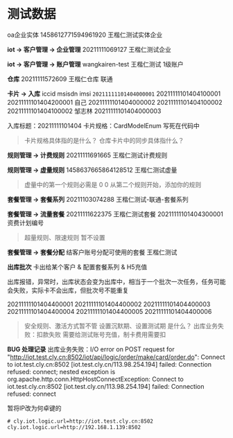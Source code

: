 # 测试数据

oa企业实体
1458612771594961920	王楷仁测试实体企业

**iot -> 客户管理 -> 企业管理**
20211111069127		王楷仁测试企业

**iot -> 客户管理 -> 账户管理**
wangkairen-test		王楷仁测试	1级账户

**仓库**
20211111572609		王楷仁仓库	联通

**卡片 -> 入库**
iccid					msisdn					imsi
`20211111101404000001`	20211111101404100001	20211111101404200001 自己
20211111101404000002    20211111101404100002    20211111101404100002 邹志林
20211111101404000003

入库标题：20211111101404
卡片规格：CardModelEnum 写死在代码中
> 卡片规格具体指的是什么？
> 仓库卡片中的同步具体指什么？

**规则管理 -> 计费规则**
20211111691665		王楷仁测试计费规则

**规则管理 -> 虚量规则**
1458637665864128512 王楷仁测试虚量
> 虚量中的第一个规则必需是 0 0 从第二个规则开始，添加你的规则

**套餐管理 -> 套餐系列**
20211103074288		王楷仁测试-联通-套餐系列

**套餐管理 -> 流量套餐**
20211111622375		王楷仁测试套餐
20211111101404300001	资费计划编号
> 超量规则、限速规则 暂不设置

**套餐管理 -> 套餐分配**
结客户账号分配可使用的套餐 王楷仁测试

**出库批次**
卡出给某个客户 & 配置套餐系列 & H5充值

出库报错，异常时，出库状态会变为出库中，相当于一个批次一次任务，任务可能会失败，实际卡不会出库，但批次号不能重复

20211111101404400001
20211111101404400002
20211111101404400003
20211111101404400004
20211111101404400005
20211111101404400006

> 安全规则、激活方式暂不管
> 设置沉默期、设置测试期 是什么？
> 出库业务失败：扣款失败 需要给测试账号充值，制卡费用需要扣

**BUG 处理记录**
 出库业务失败：I/O error on POST request for "http://iot.test.cly.cn:8502/iot/api/logic/order/make/card/order.do": Connect to iot.test.cly.cn:8502 [iot.test.cly.cn/113.98.254.194] failed: Connection refused: connect; nested exception is org.apache.http.conn.HttpHostConnectException: Connect to iot.test.cly.cn:8502 [iot.test.cly.cn/113.98.254.194] failed: Connection refused: connect

 暂将IP改为何卓键的
```properties
# cly.iot.logic.url=http://iot.test.cly.cn:8502
cly.iot.logic.url=http://192.168.1.139:8502
```